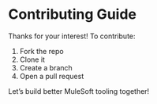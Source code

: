 # Contributing Guide

Thanks for your interest! To contribute:

1. Fork the repo
2. Clone it
3. Create a branch
4. Open a pull request

Let’s build better MuleSoft tooling together!
